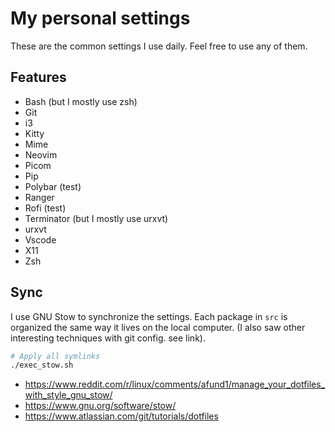 # My personal settings

These are the common settings I use daily.
Feel free to use any of them.

## Features

- Bash (but I mostly use zsh)
- Git
- i3
- Kitty
- Mime
- Neovim
- Picom
- Pip
- Polybar (test)
- Ranger
- Rofi (test)
- Terminator (but I mostly use urxvt)
- urxvt
- Vscode
- X11
- Zsh

## Sync

I use GNU Stow to synchronize the settings. Each package in `src` is organized the same way it lives on the local computer. (I also saw other interesting techniques with git config. see link).

```bash
# Apply all symlinks
./exec_stow.sh
```

- <https://www.reddit.com/r/linux/comments/afund1/manage_your_dotfiles_with_style_gnu_stow/>
- <https://www.gnu.org/software/stow/>
- <https://www.atlassian.com/git/tutorials/dotfiles>
